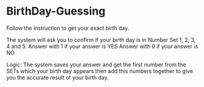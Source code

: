 # BirthDay-Guessing

Follow the instruction to get your exact birth day.

The system will ask you to confirm if your birth day is in Number Set 1, 2, 3, 4 and 5.
Answer with 1 if your answer is YES
Answer with 0 if your answer is NO

Logic: The system saves your answer and get the first number from the SETs which your birth day appears then add this numbers together to give you the accurate result of your birth day.
